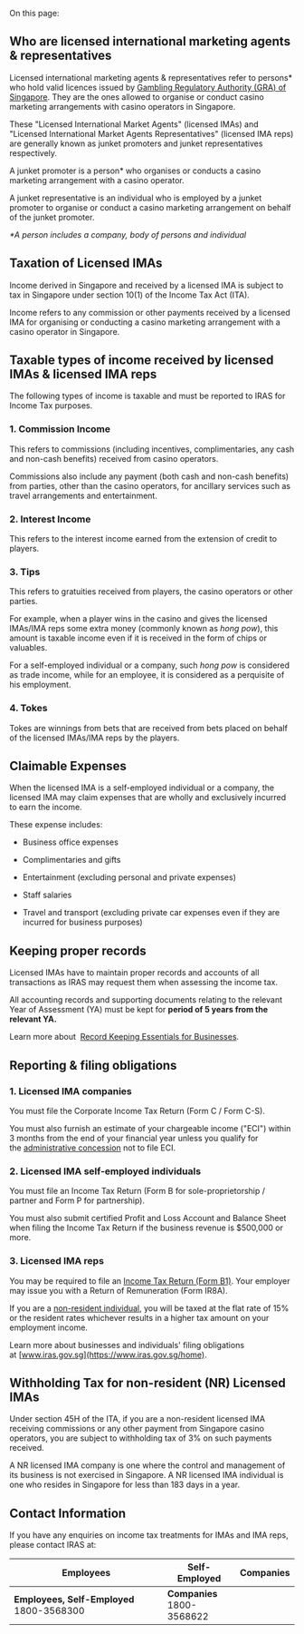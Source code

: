 On this page:

## Who are licensed international marketing agents & representatives

Licensed international marketing agents & representatives refer to persons\* who hold valid licences issued by [Gambling Regulatory Authority (GRA) of Singapore](https://www.gra.gov.sg/licenses-approvals/licences-for-casino-operators-businesses/international-market-agents). They are the ones allowed to organise or conduct casino marketing arrangements with casino operators
in Singapore.

These "Licensed International Market Agents" (licensed IMAs) and "Licensed International Market Agents Representatives" (licensed IMA reps) are generally known as junket promoters and junket representatives respectively.

A junket promoter is a person\* who organises or conducts a
casino marketing arrangement with a casino operator.

A junket representative is an individual who is employed by a junket promoter to organise or conduct a casino marketing arrangement on behalf of the junket promoter.

_\*A person includes a company, body of persons and individual_

## Taxation of Licensed IMAs

Income derived in Singapore and received by a licensed IMA is subject to tax in Singapore under section 10(1) of the Income Tax Act (ITA).

Income refers to any commission or other payments received by a licensed IMA for organising or conducting a casino marketing arrangement with a casino operator in Singapore.

## **Taxable types of income received by licensed IMAs & licensed IMA reps**

The following types of income is taxable and must be reported to IRAS for Income Tax purposes.

### 1\. Commission Income

This refers to commissions (including incentives, complimentaries, any cash and non-cash benefits) received from casino operators.

Commissions also include any payment (both cash and non-cash benefits) from parties, other than the casino operators,
for ancillary services such as travel arrangements and entertainment.

### 2\. Interest Income

This refers to the interest income earned from the extension of credit to players.

### 3\. Tips

This refers to gratuities received from players, the casino operators or other parties.

For example, when a player wins in the casino and gives the licensed IMAs/IMA reps some extra money (commonly known as _hong pow_), this amount is taxable income even if it is received in the form of chips or valuables.

For a self-employed individual or a company, such _hong pow_ is considered as trade income, while for an employee, it is considered as a perquisite of his employment.

### 4\. Tokes

Tokes are winnings from bets that are received from bets placed on behalf of the licensed IMAs/IMA reps by the players.

## Claimable Expenses

When the licensed IMA is a self-employed individual or a company, the licensed IMA may claim expenses that are wholly and exclusively incurred to earn the income.

These expense includes:

- Business office expenses

- Complimentaries and gifts

- Entertainment (excluding personal and private expenses)

- Staff salaries

- Travel and transport (excluding private car expenses even if they are incurred for business purposes)

## Keeping proper records

Licensed IMAs have to maintain proper records and accounts of all transactions as IRAS may request them when assessing the income tax.

All accounting records and supporting documents relating to the relevant Year of Assessment (YA) must be kept for **period of 5 years from the relevant YA.**

Learn more about  [Record Keeping Essentials for Businesses](https://www.iras.gov.sg/taxes/individual-income-tax/self-employed-and-partnerships/keeping-proper-records-and-accounts "Record Keeping Essentials for Businesses").

## Reporting & filing obligations

### 1\. Licensed IMA companies

You must file the Corporate Income Tax Return (Form C / Form C-S).

You must also furnish an estimate of your chargeable income ("ECI") within 3 months from the end of your financial year unless you qualify for the [administrative concession](https://www.iras.gov.sg/taxes/corporate-income-tax/estimated-chargeable-income-(eci)-filing "Companies That Do Not Need to Submit Estimated Chargeable Income (ECI)") not
to file ECI.

### 2\. Licensed IMA self-employed individuals

You must file an Income Tax Return (Form B for sole-proprietorship / partner and Form P for partnership).

You must also submit certified Profit and Loss Account and Balance Sheet when filing the Income Tax Return if the business
revenue is $500,000 or more.

### 3\. Licensed IMA reps

You may be required to file an [Income Tax Return (Form B1)](https://www.iras.gov.sg/taxes/individual-income-tax/employees "Income Tax Return (Form B1)"). Your
employer may issue you with a Return of Remuneration (Form IR8A).

If you are a [non-resident individual](https://www.iras.gov.sg/taxes/individual-income-tax/employees/basic-guide-for-new-individual-taxpayers "non-resident individual"), you will be taxed at the flat rate of 15% or the resident rates whichever results in a higher tax
amount on your employment income.

Learn more about businesses and individuals' filing obligations at [www.iras.gov.sg](https://www.iras.gov.sg/home).

## Withholding Tax for non-resident (NR) Licensed IMAs

Under section 45H of the ITA, if you are a non-resident licensed IMA receiving commissions or any other payment from Singapore casino operators, you are subject to withholding tax of 3% on such payments received.

A NR licensed IMA company is one where the control and management of its business is not exercised in Singapore. A NR licensed IMA individual is one who resides in Singapore for less than 183 days in a year.

## Contact Information

If you have any enquiries on income tax treatments for IMAs and IMA reps, please contact IRAS at:

| Employees | Self-Employed | Companies |
| --- | --- | --- |
| **Employees, Self-Employed** 1800-3568300 | **Companies** <br>1800-3568622 |